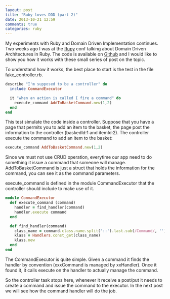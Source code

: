 ```yaml
---
layout: post
title: "Ruby loves DDD (part 2)"
date: 2013-10-21 12:59
comments: true
categories: ruby
---
```


My experiments with Ruby and Domain Driven Implementation continues. Two weeks ago I was at the [Rupy](http://13.rupy.eu) conf talking about Domain Driven Architectures in Ruby.
The code is available on [Github](http://github.com/emadb/ruby_loves_ddd) and I would like to show you how it works with these small series of post on the topic.



To understand how it works, the best place to start is the test in the file fake_controller.rb.

```ruby
describe "I'm supposed to be a controller" do
  include CommandExecutor

  it "when an action is called I fire a command" do
    execute_command AddToBasketCommand.new(1,2)
  end
end
```

This test simulate the code inside a controller. Suppose that you have a page that permits you to add an item to the basket, the page post the information to the controller (baskedId:1 and itemId:2). The controller execute the command to add an item to the basket:

```ruby
execute_command AddToBasketCommand.new(1,2)
```
Since we must not use CRUD operation, everytime our app need to do something it issue a command that someone will manage.
AddToBasketCommand is just a struct that holds the information for the command, you can see it as the command parameters.

execute_command is defined in the module CommandExecutor that the controller should include to make use of it.

```ruby
module CommandExecutor
  def execute_command (command)
    handler = find_handler(command)
    handler.execute command
  end

  def find_handler(command)
    class_name = command.class.name.split('::').last.sub(/Command/, '') + 'Handler'
    klass = Handlers.const_get(class_name)       
    klass.new
  end
end
```

The CommandExecutor is quite simple. Given a command it finds the handler by convention (xxxCommand is managed by xxHandler). Once it found it, it calls execute on the handler to actually manage the command.

So the controller task stops here, whenever it receive a post/put it needs to create a command and issue the command to the executor. In the next post we will see how the command handler will do the job.


